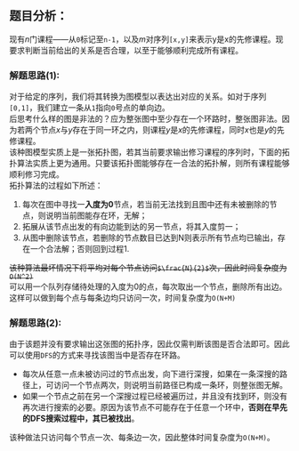 ## 题目分析：
现有*n*门课程——从`0`标记至`n-1`，以及*m*对序列`[x,y]`来表示y是x的先修课程。现要求判断当前给出的关系是否合理，以至于能够顺利完成所有课程。

### 解题思路(1): 
对于给定的序列，我们将其转换为图模型以表达出对应的关系。如对于序列`[0,1]`，我们建立一条从`1`指向`0`号点的单向边。  
后思考什么样的图是非法的？应为整张图中至少存在一个环路时，整张图非法。因为若两个节点*x*与*y*存在于同一环之内，则课程*y*是*x*的先修课程，同时*x*也是*y*的先修课程。  
该种图模型实质上是一张拓扑图，若其当前要求输出修习课程的序列时，下面的拓扑算法实质上更为通用。只要该拓扑图能够存在一合法的拓扑解，则所有课程能够顺利修习完成。  
拓扑算法的过程如下所述：  
1. 每次在图中寻找一**入度为0**节点，若当前无法找到且图中还有未被删除的节点，则说明当前图能存在环，无解；
2. 拓展从该节点出发的有向边能到达的另一节点，将其入度剪一；
3. 从图中删除该节点，若删除的节点数目已达到N则表示所有节点均已输出，存在一个合法解；否则回到过程1.   


~~该种算法最坏情况下将平均对每个节点访问`$\frac{N}{2}$`次，因此时间复杂度为`O(N^2)`~~  
可以用一个队列存储待处理的入度为0的点，每次取出一个节点，删除所有出边。这样可以做到每个点与每条边均只访问一次，时间复杂度为`O(N+M)`
### 解题思路(2):   
由于该题并没有要求输出这张图的拓扑序，因此仅需判断该图是否合法即可。因此可以使用`DFS`的方式来寻找该图当中是否存在环路。  
+ 每次从任意一点未被访问过的节点出发，向下进行深搜，如果在一条深搜的路径上，可访问一个节点两次，则说明当前路径已构成一条环，则整张图无解。  
+ 如果一个节点之前在另一个深搜过程已经被遍历过，并且没有找到环，则没有再次进行搜索的必要。原因为该节点不可能存在于任意一个环中，**否则在早先的DFS搜索过程中，其已被找出**。  

该种做法只访问每个节点一次、每条边一次，因此整体时间复杂度为`O(N+M)`。
